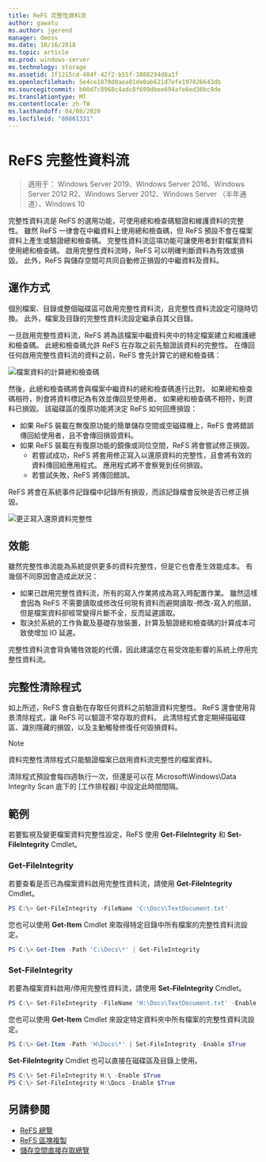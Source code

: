 ```yaml
---
title: ReFS 完整性資料流
author: gawatu
ms.author: jgerend
manager: dmoss
ms.date: 10/16/2018
ms.topic: article
ms.prod: windows-server
ms.technology: storage
ms.assetid: 1f1215cd-404f-42f2-b55f-3888294d8a1f
ms.openlocfilehash: 5e4ce1870d8aea01de0ab621d7efe197026643db
ms.sourcegitcommit: b00d7c8968c4adc8f699dbee694afe6ed36bc9de
ms.translationtype: MT
ms.contentlocale: zh-TW
ms.lasthandoff: 04/08/2020
ms.locfileid: "80861331"
---
```

# <a name="refs-integrity-streams"></a>ReFS 完整性資料流
>適用于： Windows Server 2019、Windows Server 2016、Windows Server 2012 R2、Windows Server 2012、Windows Server （半年通道）、Windows 10

完整性資料流是 ReFS 的選用功能，可使用總和檢查碼驗證和維護資料的完整性。 雖然 ReFS 一律會在中繼資料上使用總和檢查碼，但 ReFS 預設不會在檔案資料上產生或驗證總和檢查碼。 完整性資料流這項功能可讓使用者針對檔案資料使用總和檢查碼。 啟用完整性資料流時，ReFS 可以明確判斷資料為有效或損毀。 此外，ReFS 與儲存空間可共同自動修正損毀的中繼資料及資料。

## <a name="how-it-works"></a>運作方式 

個別檔案、目錄或整個磁碟區可啟用完整性資料流，且完整性資料流設定可隨時切換。 此外，檔案及目錄的完整性資料流設定繼承自其父目錄。 

一旦啟用完整性資料流，ReFS 將為該檔案中繼資料夾中的特定檔案建立和維護總和檢查碼。 此總和檢查碼允許 ReFS 在存取之前先驗證該資料的完整性。 在傳回任何啟用完整性資料流的資料之前，ReFS 會先計算它的總和檢查碼：

![檔案資料的計算總和檢查碼](media/compute-checksum.gif)

然後，此總和檢查碼將會與檔案中繼資料的總和檢查碼進行比對。 如果總和檢查碼相符，則會將資料標記為有效並傳回至使用者。 如果總和檢查碼不相符，則資料已損毀。 該磁碟區的復原功能將決定 ReFS 如何回應損毀：

- 如果 ReFS 裝載在無復原功能的簡單儲存空間或空磁碟機上，ReFS 會將錯誤傳回給使用者，且不會傳回損毀資料。 
- 如果 ReFS 裝載在有復原功能的鏡像或同位空間，ReFS 將會嘗試修正損毀。 
    - 若嘗試成功，ReFS 將套用修正寫入以還原資料的完整性，且會將有效的資料傳回給應用程式。 應用程式將不會察覺到任何損毀。
    - 若嘗試失敗，ReFS 將傳回錯誤。 

ReFS 將會在系統事件記錄檔中記錄所有損毀，而該記錄檔會反映是否已修正損毀。 

![更正寫入還原資料完整性](media/corrective-write.gif)

## <a name="performance"></a>效能 

雖然完整性串流能為系統提供更多的資料完整性，但是它也會產生效能成本。 有幾個不同原因會造成此狀況：
- 如果已啟用完整性資料流，所有的寫入作業將成為寫入時配置作業。 雖然這樣會因為 ReFS 不需要讀取或修改任何現有資料而避開讀取-修改-寫入的瓶頸，但是檔案資料卻經常變得片斷不全，反而延遲讀取。 
- 取決於系統的工作負載及基礎存放裝置，計算及驗證總和檢查碼的計算成本可致使增加 IO 延遲。 

完整性資料流會背負犧牲效能的代價，因此建議您在易受效能影響的系統上停用完整性資料流。 

## <a name="integrity-scrubber"></a>完整性清除程式

如上所述，ReFS 會自動在存取任何資料之前驗證資料完整性。 ReFS 還會使用背景清除程式，讓 ReFS 可以驗證不常存取的資料。 此清除程式會定期掃描磁碟區、識別隱藏的損毀，以及主動觸發修復任何毀損資料。

  >[!NOTE]
  >資料完整性清除程式只能驗證檔案已啟用資料流完整性的檔案資料。

清除程式預設會每四週執行一次，但還是可以在 Microsoft\Windows\Data Integrity Scan 底下的 [工作排程器] 中設定此時間間隔。 

## <a name="examples"></a>範例
若要監視及變更檔案資料完整性設定，ReFS 使用 **Get-FileIntegrity** 和 **Set-FileIntegrity** Cmdlet。

### <a name="get-fileintegrity"></a>Get-FileIntegrity
若要查看是否已為檔案資料啟用完整性資料流，請使用 **Get-FileIntegrity** Cmdlet。 

```PowerShell
PS C:\> Get-FileIntegrity -FileName 'C:\Docs\TextDocument.txt'
```

您也可以使用 **Get-Item** Cmdlet 來取得特定目錄中所有檔案的完整性資料流設定。 

```PowerShell
PS C:\> Get-Item -Path 'C:\Docs\*' | Get-FileIntegrity
```

### <a name="set-fileintegrity"></a>Set-FileIntegrity
若要為檔案資料啟用/停用完整性資料流，請使用 **Set-FileIntegrity** Cmdlet。 

```PowerShell
PS C:\> Set-FileIntegrity -FileName 'H:\Docs\TextDocument.txt' -Enable $True
```

您也可以使用 **Get-Item** Cmdlet 來設定特定資料夾中所有檔案的完整性資料流設定。 

```PowerShell
PS C:\> Get-Item -Path 'H\Docs\*' | Set-FileIntegrity -Enable $True 
```

**Set-FileIntegrity** Cmdlet 也可以直接在磁碟區及目錄上使用。 

```PowerShell
PS C:\> Set-FileIntegrity H:\ -Enable $True
PS C:\> Set-FileIntegrity H:\Docs -Enable $True
```

## <a name="see-also"></a>另請參閱

-   [ReFS 總覽](refs-overview.md)
-   [ReFS 區塊複製](block-cloning.md)
-   [儲存空間直接存取總覽](../storage-spaces/storage-spaces-direct-overview.md)
